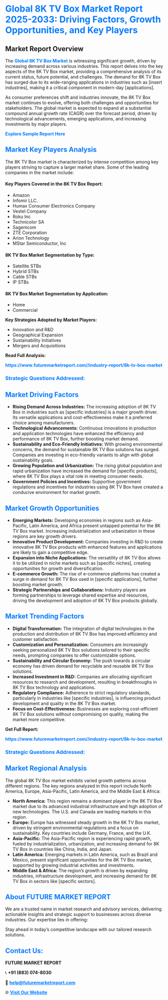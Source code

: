 <h1 style="color: #007BFF;">Global 8K TV Box Market Report 2025-2033: Driving Factors, Growth Opportunities, and Key Players</h1>

<section id="overview">
<h2>Market Report Overview</h2>
<p>The <a href="https://www.futuremarketreport.com//industry-report/8k-tv-box-market" style="color: #007BFF; text-decoration: none;"><strong>Global 8K TV Box Market</strong></a> is witnessing significant growth, driven by increasing demand across various industries. This report delves into the key aspects of the 8K TV Box market, providing a comprehensive analysis of its current status, future potential, and challenges. The demand for 8K TV Box has surged due to its wide-ranging applications in industries such as [insert industries], making it a critical component in modern-day [applications].</p>
<p>As consumer preferences shift and industries innovate, the 8K TV Box market continues to evolve, offering both challenges and opportunities for stakeholders. The global market is expected to expand at a substantial compound annual growth rate (CAGR) over the forecast period, driven by technological advancements, emerging applications, and increasing investments by major players.</p>
</section>

<section id="overview">
<p><a href="https://www.futuremarketreport.com//request-sample/reportId=76607" style="color: #007BFF; text-decoration: none;"><strong>Explore Sample Report Here</strong></a></p>
</section>

<section id="key-players">
<h2 style="color: #007BFF;">Market Key Players Analysis</h2>
<p>The 8K TV Box market is characterized by intense competition among key players striving to capture a larger market share. Some of the leading companies in the market include:</p>
<h4>Key Players Covered in the 8K TV Box Report:</h4>
<ul><li>Amazon</li><li>Infomir LLC.</li><li>Humax Consumer Electronics Company</li><li>Vestel Company</li><li>Roku Inc</li><li>Technicolor SA</li><li>Sagemcom</li><li>ZTE Corporation</li><li>Arion Technology</li><li>MStar Semiconductor, Inc</li></ul>
<h4>8K TV Box Market Segmentation by Type:</h4>
<ul><li>Satellite STBs</li><li>Hybrid STBs</li><li>Cable STBs</li><li>IP STBs</li></ul>

<h4>8K TV Box Market Segmentation by Application:</h4>
<ul><li>Home</li><li>Commercial</li></ul>
<p><strong>Key Strategies Adopted by Market Players:</strong></p>
<ul>
<li>Innovation and R&D</li>
<li>Geographical Expansion</li>
<li>Sustainability Initiatives</li>
<li>Mergers and Acquisitions</li>
</ul>
</section>

<section>
<p><strong>Read Full Analysis: </strong></p><a href="https://www.futuremarketreport.com//industry-report/8k-tv-box-market" style="color: #007BFF; text-decoration: none;"><strong>https://www.futuremarketreport.com//industry-report/8k-tv-box-market</strong></a>
<h3 style="color: #007BFF;">Strategic Questions Addressed:</h3>
</section>

<section id="driving-factors">
<h2 style="color: #007BFF;">Market Driving Factors</h2>
<ul>
<li><strong>Rising Demand Across Industries:</strong> The increasing adoption of 8K TV Box in industries such as [specific industries] is a major growth driver. Its versatile applications and cost-effectiveness make it a preferred choice among manufacturers.</li>
<li><strong>Technological Advancements:</strong> Continuous innovations in production and application technologies have enhanced the efficiency and performance of 8K TV Box, further boosting market demand.</li>
<li><strong>Sustainability and Eco-Friendly Initiatives:</strong> With growing environmental concerns, the demand for sustainable 8K TV Box solutions has surged. Companies are investing in eco-friendly variants to align with global sustainability goals.</li>
<li><strong>Growing Population and Urbanization:</strong> The rising global population and rapid urbanization have increased the demand for [specific products], where 8K TV Box plays a vital role in meeting consumer needs.</li>
<li><strong>Government Policies and Incentives:</strong> Supportive government regulations and incentives for industries using 8K TV Box have created a conducive environment for market growth.</li>
</ul>
</section>

<section id="growth-opportunities">
<h2 style="color: #007BFF;">Market Growth Opportunities</h2>
<ul>
<li><strong>Emerging Markets:</strong> Developing economies in regions such as Asia-Pacific, Latin America, and Africa present untapped potential for the 8K TV Box market. Increasing industrialization and urbanization in these regions are key growth drivers.</li>
<li><strong>Innovative Product Development:</strong> Companies investing in R&D to create innovative 8K TV Box products with enhanced features and applications are likely to gain a competitive edge.</li>
<li><strong>Expansion into Niche Applications:</strong> The versatility of 8K TV Box allows it to be utilized in niche markets such as [specific niches], creating opportunities for growth and diversification.</li>
<li><strong>E-commerce Growth:</strong> The rise of e-commerce platforms has created a surge in demand for 8K TV Box used in [specific applications], further boosting market growth.</li>
<li><strong>Strategic Partnerships and Collaborations:</strong> Industry players are forming partnerships to leverage shared expertise and resources, driving the development and adoption of 8K TV Box products globally.</li>
</ul>
</section>

<section id="trending-factors">
<h2 style="color: #007BFF;">Market Trending Factors</h2>
<ul>
<li><strong>Digital Transformation:</strong> The integration of digital technologies in the production and distribution of 8K TV Box has improved efficiency and customer satisfaction.</li>
<li><strong>Customization and Personalization:</strong> Consumers are increasingly seeking personalized 8K TV Box solutions tailored to their specific needs, prompting companies to offer customizable options.</li>
<li><strong>Sustainability and Circular Economy:</strong> The push towards a circular economy has driven demand for recyclable and reusable 8K TV Box solutions.</li>
<li><strong>Increased Investment in R&D:</strong> Companies are allocating significant resources to research and development, resulting in breakthroughs in 8K TV Box technology and applications.</li>
<li><strong>Regulatory Compliance:</strong> Adherence to strict regulatory standards, particularly in industries like [specific industries], is influencing product development and quality in the 8K TV Box market.</li>
<li><strong>Focus on Cost-Effectiveness:</strong> Businesses are exploring cost-efficient 8K TV Box solutions without compromising on quality, making the market more competitive.</li>
</ul>
</section>

<section>
<p><strong>Get Full Report: </strong></p><a href="https://www.futuremarketreport.com//industry-report/8k-tv-box-market" style="color: #007BFF; text-decoration: none;"><strong>https://www.futuremarketreport.com//industry-report/8k-tv-box-market</strong></a>
<h3 style="color: #007BFF;">Strategic Questions Addressed:</h3>
</section>


<section id="regional-analysis">
<h2 style="color: #007BFF;">Market Regional Analysis</h2>
<p>The global 8K TV Box market exhibits varied growth patterns across different regions. The key regions analyzed in this report include North America, Europe, Asia-Pacific, Latin America, and the Middle East & Africa:</p>
<ul>
<li><strong>North America:</strong> This region remains a dominant player in the 8K TV Box market due to its advanced industrial infrastructure and high adoption of new technologies. The U.S. and Canada are leading markets in this region.</li>
<li><strong>Europe:</strong> Europe has witnessed steady growth in the 8K TV Box market, driven by stringent environmental regulations and a focus on sustainability. Key countries include Germany, France, and the U.K.</li>
<li><strong>Asia-Pacific:</strong> The Asia-Pacific region is experiencing rapid growth, fueled by industrialization, urbanization, and increasing demand for 8K TV Box in countries like China, India, and Japan.</li>
<li><strong>Latin America:</strong> Emerging markets in Latin America, such as Brazil and Mexico, present significant opportunities for the 8K TV Box market, supported by growing industrial activities and investments.</li>
<li><strong>Middle East & Africa:</strong> The region’s growth is driven by expanding industries, infrastructure development, and increasing demand for 8K TV Box in sectors like [specific sectors].</li>
</ul>
</section>

<footer>
<h2 style="color: #007BFF;">About FUTURE MARKET REPORT</h2>
<p>We are a trusted name in market research and advisory services, delivering actionable insights and strategic support to businesses across diverse industries. Our expertise lies in offering:</p>

<p>Stay ahead in today’s competitive landscape with our tailored research solutions.</p>

<h2 style="color: #007BFF;">Contact Us:</h2>
<p><strong>FUTURE MARKET REPORT</strong></p>
<p>📞 <strong>+91 (883) 074-8030</strong></p>
<p>📧 <strong><a href="mailto:help@futuremarketreport.com" style="color: #007BFF;">help@futuremarketreport.com</a></strong></p>
<p>🌐 <strong><a href="https://www.futuremarketreport.com/" style="color: #007BFF;">Visit Our Website</a></strong></p>
</footer>